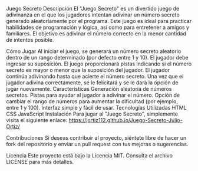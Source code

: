 Juego Secreto
Descripción
El "Juego Secreto" es un divertido juego de adivinanza en el que los jugadores intentan adivinar un número secreto generado aleatoriamente por el programa. Este juego es ideal para practicar habilidades de programación y lógica, así como para entretener a amigos y familiares. El objetivo es adivinar el número correcto en la menor cantidad de intentos posible.

Cómo Jugar
Al iniciar el juego, se generará un número secreto aleatorio dentro de un rango determinado (por defecto entre 1 y 10).
El jugador debe ingresar su suposición.
El juego proporcionará pistas indicando si el número secreto es mayor o menor que la suposición del jugador.
El jugador continúa adivinando hasta que acierte el número secreto.
Una vez que el jugador adivina correctamente, se le felicitará y se le dará la opción de jugar nuevamente.
Características
Generación aleatoria de números secretos.
Pistas para ayudar al jugador a adivinar el número.
Opción de cambiar el rango de números para aumentar la dificultad (por ejemplo, entre 1 y 100).
Interfaz simple y fácil de usar.
Tecnologías Utilizadas
HTML
CSS
JavaScript
Instalación
Para jugar al "Juego Secreto", simplemente visita el siguiente enlace: https://jortiz112.github.io/Juego-Secreto-Julio-Ortiz/

Contribuciones
Si deseas contribuir al proyecto, siéntete libre de hacer un fork del repositorio y enviar un pull request con tus mejoras o sugerencias.

Licencia
Este proyecto está bajo la Licencia MIT. Consulta el archivo LICENSE para más detalles.
